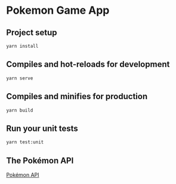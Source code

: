 # Pokemon Game App

## Project setup
```
yarn install
```

## Compiles and hot-reloads for development
```
yarn serve
```

## Compiles and minifies for production
```
yarn build
```

## Run your unit tests
```
yarn test:unit
```

## The Pokémon API
[Pokémon API](https://pokeapi.co/)